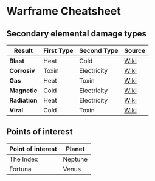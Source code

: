 # Warframe Cheatsheet

## Secondary elemental damage types
Result   | First Type   | Second Type  | Source |
---------|--------------|--------------|---------------|
**Blast**       | Heat          | Cold       | [Wiki](https://warframe.fandom.com/wiki/Damage/Blast_Damage) |
**Corrosiv**   | Toxin          |  Electricity         | [Wiki](https://warframe.fandom.com/wiki/Damage/Corrosive_Damage) |
**Gas**       | Heat          | Toxin       | [Wiki](https://warframe.fandom.com/wiki/Damage/Gas_Damage) |
**Magnetic**     | Cold          |  Electricity       | [Wiki](https://warframe.fandom.com/wiki/Damage/Magnetic_Damage) |
**Radiation** | Heat          |  Electricity       | [Wiki](https://warframe.fandom.com/wiki/Damage/Radiation_Damage) |
**Viral**  | Cold          |  Toxin       | [Wiki](https://warframe.fandom.com/wiki/Damage/Radiation_Damage) |

## Points of interest
Point of interest | Planet |
------------------|--------|
The Index | Neptune |
Fortuna | Venus |
